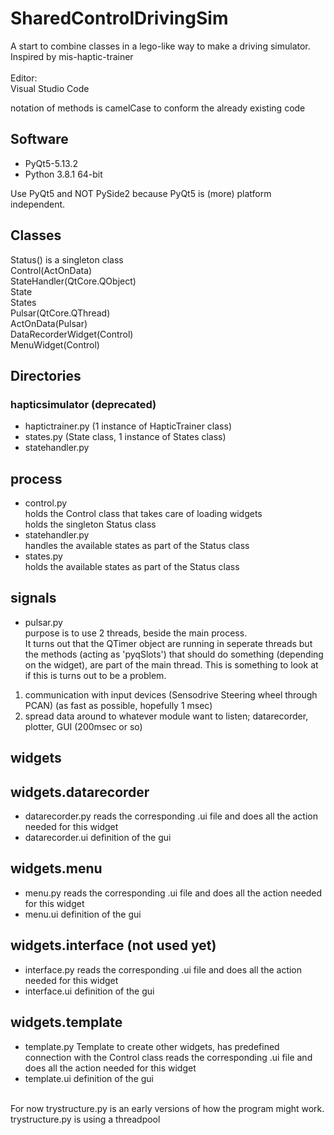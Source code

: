 # SharedControlDrivingSim

A start to combine classes in a lego-like way to make a driving simulator.<br>
Inspired by mis-haptic-trainer
<br><br>
Editor:<br>
Visual Studio Code

notation of methods is camelCase to conform the already existing code

## Software<br>
* PyQt5-5.13.2<br>
* Python 3.8.1 64-bit<br>

Use PyQt5 and NOT PySide2 because PyQt5 is (more) platform independent.<br>

## Classes
Status() is a singleton class <br>
Control(ActOnData) <br>
StateHandler(QtCore.QObject) <br>
State <br>
States <br>
Pulsar(QtCore.QThread) <br>
ActOnData(Pulsar) <br>
DataRecorderWidget(Control) <br>
MenuWidget(Control) <br>

## Directories

### hapticsimulator (deprecated)

* haptictrainer.py (1 instance of HapticTrainer class) 
* states.py (State class, 1 instance of States class)
* statehandler.py

## process

* control.py <br>
holds the Control class that takes care of loading widgets <br> holds the singleton Status class
* statehandler.py <br>
handles the available states as part of the Status class
* states.py <br>
holds the available states as part of the Status class

## signals

* pulsar.py <br>
purpose is to use 2 threads, beside the main process.<br>
It turns out that the QTimer object are running in seperate threads but the methods (acting as 'pyqSlots') that should do something (depending on the widget), are part of the main thread. This is something to look at if this is turns out to be a problem.
1. communication with input devices (Sensodrive Steering wheel through PCAN) (as fast as possible, hopefully 1 msec)
2. spread data around to whatever module want to listen; datarecorder, plotter, GUI (200msec or so)

## widgets
## widgets.datarecorder
* datarecorder.py
reads the corresponding .ui file and does all the action needed for this widget
* datarecorder.ui
definition of the gui

## widgets.menu
* menu.py
reads the corresponding .ui file and does all the action needed for this widget
* menu.ui
definition of the gui

## widgets.interface (not used yet)
* interface.py
reads the corresponding .ui file and does all the action needed for this widget
* interface.ui
definition of the gui

## widgets.template
* template.py
Template to create other widgets, has predefined connection with the Control class
reads the corresponding .ui file and does all the action needed for this widget
* template.ui
definition of the gui


<br>
For now trystructure.py is an early versions of how the program might work. <br>
trystructure.py is using a threadpool
